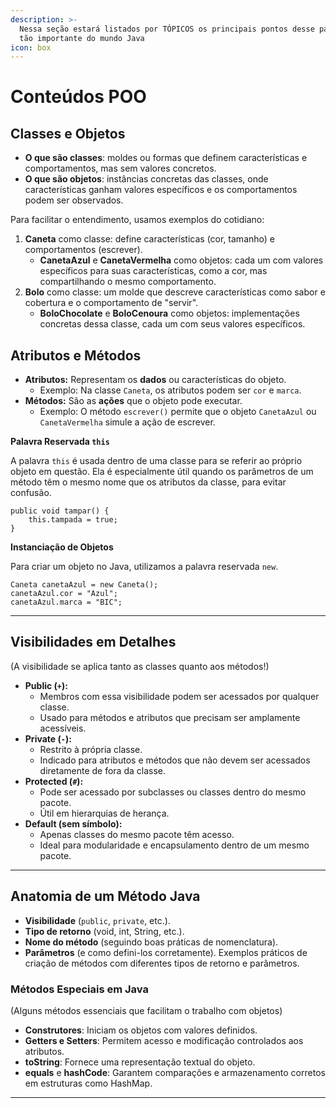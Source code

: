 ```yaml
---
description: >-
  Nessa seção estará listados por TÓPICOS os principais pontos desse paradigma
  tão importante do mundo Java
icon: box
---
```


# Conteúdos POO

## Classes e Objetos

* **O que são classes**: moldes ou formas que definem características e comportamentos, mas sem valores concretos.
* **O que são objetos**: instâncias concretas das classes, onde características ganham valores específicos e os comportamentos podem ser observados.

Para facilitar o entendimento, usamos exemplos do cotidiano:

1. **Caneta** como classe: define características (cor, tamanho) e comportamentos (escrever).
   * **CanetaAzul** e **CanetaVermelha** como objetos: cada um com valores específicos para suas características, como a cor, mas compartilhando o mesmo comportamento.
2. **Bolo** como classe: um molde que descreve características como sabor e cobertura e o comportamento de "servir".
   * **BoloChocolate** e **BoloCenoura** como objetos: implementações concretas dessa classe, cada um com seus valores específicos.

## **Atributos e Métodos**

* **Atributos:** Representam os **dados** ou características do objeto.
  * Exemplo: Na classe `Caneta`, os atributos podem ser `cor` e `marca`.
* **Métodos:** São as **ações** que o objeto pode executar.
  * Exemplo: O método `escrever()` permite que o objeto `CanetaAzul` ou `CanetaVermelha` simule a ação de escrever.

**Palavra Reservada `this`**

A palavra `this` é usada dentro de uma classe para se referir ao próprio objeto em questão. Ela é especialmente útil quando os parâmetros de um método têm o mesmo nome que os atributos da classe, para evitar confusão.

```
public void tampar() {  
    this.tampada = true;
}
```

**Instanciação de Objetos**

Para criar um objeto no Java, utilizamos a palavra reservada `new`.

```
Caneta canetaAzul = new Caneta();  
canetaAzul.cor = "Azul";  
canetaAzul.marca = "BIC";
```

***

## **Visibilidades em Detalhes**&#x20;

(A visibilidade se aplica tanto as classes quanto aos métodos!)

* **Public (`+`):**
  * Membros com essa visibilidade podem ser acessados por qualquer classe.
  * Usado para métodos e atributos que precisam ser amplamente acessíveis.
* **Private (`-`):**
  * Restrito à própria classe.
  * Indicado para atributos e métodos que não devem ser acessados diretamente de fora da classe.
* **Protected (`#`):**
  * Pode ser acessado por subclasses ou classes dentro do mesmo pacote.
  * Útil em hierarquias de herança.
* **Default (sem símbolo):**
  * Apenas classes do mesmo pacote têm acesso.
  * Ideal para modularidade e encapsulamento dentro de um mesmo pacote.

***

## **Anatomia de um Método Java**

* **Visibilidade** (`public`, `private`, etc.).
* **Tipo de retorno** (void, int, String, etc.).
* **Nome do método** (seguindo boas práticas de nomenclatura).
* **Parâmetros** (e como defini-los corretamente). Exemplos práticos de criação de métodos com diferentes tipos de retorno e parâmetros.

### **Métodos Especiais em Java**

(Alguns métodos essenciais que facilitam o trabalho com objetos)

* **Construtores**: Iniciam os objetos com valores definidos.
* **Getters e Setters**: Permitem acesso e modificação controlados aos atributos.
* **toString**: Fornece uma representação textual do objeto.
* **equals** e **hashCode**: Garantem comparações e armazenamento corretos em estruturas como HashMap.

***





